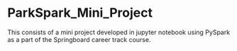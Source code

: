 # ParkSpark_Mini_Project
This consists of a mini project developed in jupyter notebook using PySpark as a part of the Springboard career track course.
